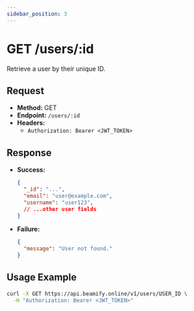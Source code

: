 ```yaml
---
sidebar_position: 3
---
```


# GET /users/:id

Retrieve a user by their unique ID.

## Request
- **Method:** GET
- **Endpoint:** `/users/:id`
- **Headers:**
  - `Authorization: Bearer <JWT_TOKEN>`

## Response
- **Success:**
  ```json
  {
    "_id": "...",
    "email": "user@example.com",
    "username": "user123",
    // ...other user fields
  }
  ```
- **Failure:**
  ```json
  {
    "message": "User not found."
  }
  ```

## Usage Example
```bash
curl -X GET https://api.beamify.online/v1/users/USER_ID \
  -H "Authorization: Bearer <JWT_TOKEN>"
``` 